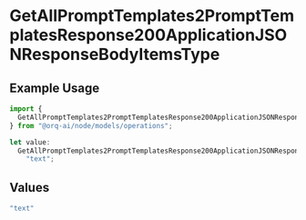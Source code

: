 # GetAllPromptTemplates2PromptTemplatesResponse200ApplicationJSONResponseBodyItemsType

## Example Usage

```typescript
import {
  GetAllPromptTemplates2PromptTemplatesResponse200ApplicationJSONResponseBodyItemsType,
} from "@orq-ai/node/models/operations";

let value:
  GetAllPromptTemplates2PromptTemplatesResponse200ApplicationJSONResponseBodyItemsType =
    "text";
```

## Values

```typescript
"text"
```